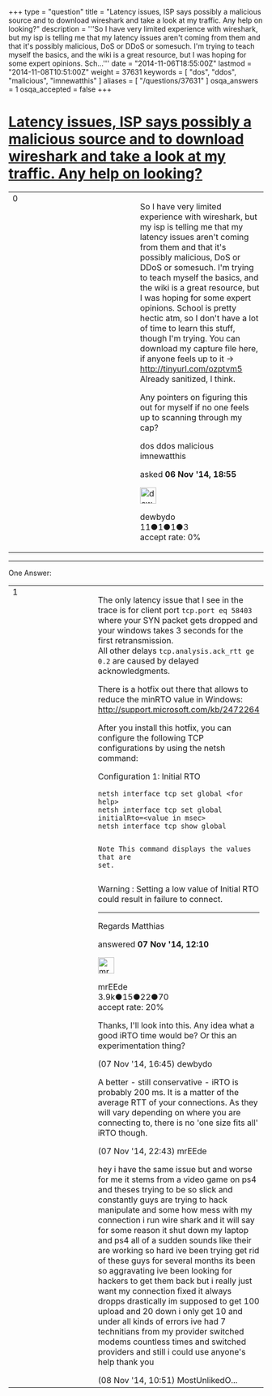 +++
type = "question"
title = "Latency issues, ISP says possibly a malicious source and to download wireshark and take a look at my traffic. Any help on looking?"
description = '''So I have very limited experience with wireshark, but my isp is telling me that my latency issues aren&#x27;t coming from them and that it&#x27;s possibly malicious, DoS or DDoS or somesuch. I&#x27;m trying to teach myself the basics, and the wiki is a great resource, but I was hoping for some expert opinions. Sch...'''
date = "2014-11-06T18:55:00Z"
lastmod = "2014-11-08T10:51:00Z"
weight = 37631
keywords = [ "dos", "ddos", "malicious", "imnewatthis" ]
aliases = [ "/questions/37631" ]
osqa_answers = 1
osqa_accepted = false
+++

<div class="headNormal">

# [Latency issues, ISP says possibly a malicious source and to download wireshark and take a look at my traffic. Any help on looking?](/questions/37631/latency-issues-isp-says-possibly-a-malicious-source-and-to-download-wireshark-and-take-a-look-at-my-traffic-any-help-on-looking)

</div>

<div id="main-body">

<div id="askform">

<table id="question-table" style="width:100%;"><colgroup><col style="width: 50%" /><col style="width: 50%" /></colgroup><tbody><tr class="odd"><td style="width: 30px; vertical-align: top"><div class="vote-buttons"><span id="post-37631-upvote" class="ajax-command post-vote up" rel="nofollow" title="I like this post (click again to cancel)"> </span><div id="post-37631-score" class="post-score" title="current number of votes">0</div><span id="post-37631-downvote" class="ajax-command post-vote down" rel="nofollow" title="I dont like this post (click again to cancel)"> </span> <span id="favorite-mark" class="ajax-command favorite-mark" rel="nofollow" title="mark/unmark this question as favorite (click again to cancel)"> </span><div id="favorite-count" class="favorite-count"></div></div></td><td><div id="item-right"><div class="question-body"><p>So I have very limited experience with wireshark, but my isp is telling me that my latency issues aren't coming from them and that it's possibly malicious, DoS or DDoS or somesuch. I'm trying to teach myself the basics, and the wiki is a great resource, but I was hoping for some expert opinions. School is pretty hectic atm, so I don't have a lot of time to learn this stuff, though I'm trying. You can download my capture file here, if anyone feels up to it -&gt; <a href="http://tinyurl.com/ozptvm5">http://tinyurl.com/ozptvm5</a> Already sanitized, I think.</p><p>Any pointers on figuring this out for myself if no one feels up to scanning through my cap?</p></div><div id="question-tags" class="tags-container tags"><span class="post-tag tag-link-dos" rel="tag" title="see questions tagged &#39;dos&#39;">dos</span> <span class="post-tag tag-link-ddos" rel="tag" title="see questions tagged &#39;ddos&#39;">ddos</span> <span class="post-tag tag-link-malicious" rel="tag" title="see questions tagged &#39;malicious&#39;">malicious</span> <span class="post-tag tag-link-imnewatthis" rel="tag" title="see questions tagged &#39;imnewatthis&#39;">imnewatthis</span></div><div id="question-controls" class="post-controls"></div><div class="post-update-info-container"><div class="post-update-info post-update-info-user"><p>asked <strong>06 Nov '14, 18:55</strong></p><img src="https://secure.gravatar.com/avatar/195e92f650378f4a0c5170d34b868ace?s=32&amp;d=identicon&amp;r=g" class="gravatar" width="32" height="32" alt="dewbydo&#39;s gravatar image" /><p><span>dewbydo</span><br />
<span class="score" title="11 reputation points">11</span><span title="1 badges"><span class="badge1">●</span><span class="badgecount">1</span></span><span title="1 badges"><span class="silver">●</span><span class="badgecount">1</span></span><span title="3 badges"><span class="bronze">●</span><span class="badgecount">3</span></span><br />
<span class="accept_rate" title="Rate of the user&#39;s accepted answers">accept rate:</span> <span title="dewbydo has no accepted answers">0%</span></p></div></div><div id="comments-container-37631" class="comments-container"></div><div id="comment-tools-37631" class="comment-tools"></div><div class="clear"></div><div id="comment-37631-form-container" class="comment-form-container"></div><div class="clear"></div></div></td></tr></tbody></table>

------------------------------------------------------------------------

<div class="tabBar">

<span id="sort-top"></span>

<div class="headQuestions">

One Answer:

</div>

</div>

<span id="37666"></span>

<div id="answer-container-37666" class="answer">

<table style="width:100%;"><colgroup><col style="width: 50%" /><col style="width: 50%" /></colgroup><tbody><tr class="odd"><td style="width: 30px; vertical-align: top"><div class="vote-buttons"><span id="post-37666-upvote" class="ajax-command post-vote up" rel="nofollow" title="I like this post (click again to cancel)"> </span><div id="post-37666-score" class="post-score" title="current number of votes">1</div><span id="post-37666-downvote" class="ajax-command post-vote down" rel="nofollow" title="I dont like this post (click again to cancel)"> </span></div></td><td><div class="item-right"><div class="answer-body"><p>The only latency issue that I see in the trace is for client port <code>tcp.port eq 58403</code> where your SYN packet gets dropped and your windows takes 3 seconds for the first retransmission.<br />
All other delays <code>tcp.analysis.ack_rtt ge 0.2</code> are caused by delayed acknowledgments.</p><p>There is a hotfix out there that allows to reduce the minRTO value in Windows: <a href="http://support.microsoft.com/kb/2472264">http://support.microsoft.com/kb/2472264</a></p><p>After you install this hotfix, you can configure the following TCP configurations by using the netsh command:</p><p>Configuration 1: Initial RTO</p><pre><code>netsh interface tcp set global &lt;for help&gt;
netsh interface tcp set global initialRto=&lt;value in msec&gt;
netsh interface tcp show global

Note This command displays the values that are set.</code></pre><p>Warning : Setting a low value of Initial RTO could result in failure to connect.</p><hr /><p>Regards Matthias</p></div><div class="answer-controls post-controls"></div><div class="post-update-info-container"><div class="post-update-info post-update-info-user"><p>answered <strong>07 Nov '14, 12:10</strong></p><img src="https://secure.gravatar.com/avatar/5500bd1decb766660522dfb347eedc49?s=32&amp;d=identicon&amp;r=g" class="gravatar" width="32" height="32" alt="mrEEde&#39;s gravatar image" /><p><span>mrEEde</span><br />
<span class="score" title="3892 reputation points"><span>3.9k</span></span><span title="15 badges"><span class="badge1">●</span><span class="badgecount">15</span></span><span title="22 badges"><span class="silver">●</span><span class="badgecount">22</span></span><span title="70 badges"><span class="bronze">●</span><span class="badgecount">70</span></span><br />
<span class="accept_rate" title="Rate of the user&#39;s accepted answers">accept rate:</span> <span title="mrEEde has 48 accepted answers">20%</span> </br></p></div></div><div id="comments-container-37666" class="comments-container"><span id="37679"></span><div id="comment-37679" class="comment"><div id="post-37679-score" class="comment-score"></div><div class="comment-text"><p>Thanks, I'll look into this. Any idea what a good iRTO time would be? Or this an experimentation thing?</p></div><div id="comment-37679-info" class="comment-info"><span class="comment-age">(07 Nov '14, 16:45)</span> <span class="comment-user userinfo">dewbydo</span></div></div><span id="37684"></span><div id="comment-37684" class="comment"><div id="post-37684-score" class="comment-score"></div><div class="comment-text"><p>A better - still conservative - iRTO is probably 200 ms. It is a matter of the average RTT of your connections. As they will vary depending on where you are connecting to, there is no 'one size fits all' iRTO though.</p></div><div id="comment-37684-info" class="comment-info"><span class="comment-age">(07 Nov '14, 22:43)</span> <span class="comment-user userinfo">mrEEde</span></div></div><span id="37699"></span><div id="comment-37699" class="comment"><div id="post-37699-score" class="comment-score"></div><div class="comment-text"><p>hey i have the same issue but and worse for me it stems from a video game on ps4 and theses trying to be so slick and constantly guys are trying to hack manipulate and some how mess with my connection i run wire shark and it will say for some reason it shut down my laptop and ps4 all of a sudden sounds like their are working so hard ive been trying get rid of these guys for several months its been so aggravating ive been looking for hackers to get them back but i really just want my connection fixed it always dropps drastically im supposed to get 100 upload and 20 down i only get 10 and under all kinds of errors ive had 7 technitians from my provider switched modems countless times and switched providers and still i could use anyone's help thank you<br />
</p></div><div id="comment-37699-info" class="comment-info"><span class="comment-age">(08 Nov '14, 10:51)</span> <span class="comment-user userinfo">MostUnlikedO...</span></div></div></div><div id="comment-tools-37666" class="comment-tools"></div><div class="clear"></div><div id="comment-37666-form-container" class="comment-form-container"></div><div class="clear"></div></div></td></tr></tbody></table>

</div>

<div class="paginator-container-left">

</div>

</div>

</div>

